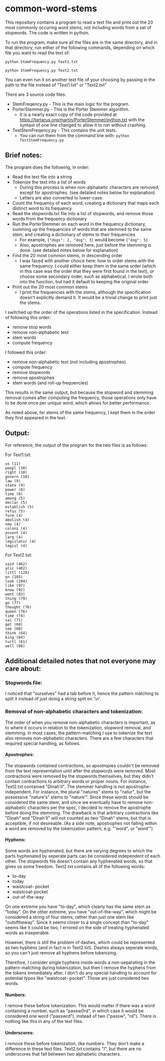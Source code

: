 # common-word-stems

This repository contains a program to read a text file and print out the 20 most commonly occuring word stems, not including words from a set of stopwords.
The code is written in python.

To run the program, make sure all the files are in the same directory, and in that directory, run either of the following commands, depending on which file you want to read the text of:

`python StemFrequency.py Text1.txt`

`python StemFrequency.py Text2.txt`

You can even run it on another text file of your choosing by passing in the path to the file instead of "Text1.txt" or "Text2.txt"

There are 3 source code files:
* StemFreqency.py - This is the main logic for the program.
* PorterStemmer.py - This is the Porter Stemmer algorithm.
  * It is a nearly exact copy of the code provided at https://tartarus.org/martin/PorterStemmer/python.txt with the syntaxt of one line changed to allow it to run without crashing.
* TestStemFreqency.py - This contains the unit tests.
  * You can run them from the command line with: `python TestStemFrequency.py`

## Brief notes:
The program does the following, in order:
* Read the text file into a string
* Tokenize the text into a list of words
  * During this process is when non-alphabetic characters are removed, except for apostrophes. (see detailed notes below for explanation)
  * Letters are also converted to lower-case.
* Count the frequency of each word, creating a dictionary that maps each distinct word to its frequency
* Read the stopwords.txt file into a list of stopwords, and remove those words from the frequency dictionary
* Run the PorterStemmer on each word in the frequency dictionary, summing up the frequencies of words that are stemmed to the same stem, and creating a dictionary of stems to their frequencies
  * For example, `{"dogs": 2, "dog": 3}` would become `{"dog": 5}`
  * Also, apostrophes are removed here, just before the stemming is done. (see detailed notes below for explanation)
* Find the 20 most common stems, in descending order
  * I was faced with another choice here: how to order stems with the same frequency. I could either keep them in the same order (which in this case was the order that they were first found in the text), or choose some secondary order, such as alphabetical. I wrote both into the function, but had it default to keeping the original order.
* Print out the 20 most common stems
  * I print the frequencies with the stems, although the specification doesn't explicitly demand it. It would be a trivial change to print just the stems.

I switched up the order of the operations listed in the specification. Instead of following this order:
* remove stop words
* remove non-alphabetic text
* stem words
* compute frequency

I followed this order:
* remove non-alphabetic text (not including apostrophes)
* compute frequency
* remove stopwords
* remove apostrophes
* stem words (and roll-up frequencies)

This results in the same output, but because the stopword and stemming removal comes after computing the frequency, those operations only have to be done once per unique word, which allows for better performance.

As noted above, for stems of the same frequency, I kept them in the order they first appeared in the text.

## Output:
For reference, the output of the program for the two files is as follows:

For Text1.txt:
```
us (11)
peopl (10)
right (10)
govern (10)
law (9)
state (9)
power (8)
time (6)
among (5)
declar (5)
establish (5)
refus (5)
form (4)
abolish (4)
new (4)
coloni (4)
assent (4)
larg (4)
legislatur (4)
legisl (4)
```

For Text2.txt:
```
said (462)
alic (402)
littl (128)
on (105)
look (104)
like (97)
know (92)
went (83)
thing (79)
go (77)
thought (76)
queen (76)
time (74)
sai (71)
get (68)
see (68)
think (64)
king (64)
turtl (61)
well (60)
```

## Additional detailed notes that not everyone may care about:
### Stopwords file:
I noticed that "ourselves" had a tab before it, hence the pattern matching to split it instead of just doing a string split on '\n'.

### Removal of non-alphabetic characters and tokenization:
The order of when you remove non-alphabetic characters is important, as to where it occurs in relation to the tokenization, stopword removal, and stemming.
In most cases, the pattern-matching I use to tokenize the text also removes non-alphabetic characters. There are a few characters that required special handling, as follows.

#### Apostrophes:
The stopwords contained contractions, so apostropies couldn't be removed from the text representation until after the stopwords were removed. Most contractions were removed by the stopwords themselves, but they didn't contain contractions to arbitrary words or proper nouns. For instance, Text2.txt contained "Dinah'll". The stemmer handling is not apostrophe-independent. For instance, the plural "natures" stems to "natur", but the possessive "nature's" stems to "nature'". Since these words should be considered the same stem, and since we eventually have to remove non-alphabetic characters per the spec, I decided to remove the apostrophe before doing the stemming. The drawback is that arbitrary contractions like "Dinah" and "Dinah'll" will not counted as two "Dinah" stems, but that is acceptible, if not desireable. (As a side note, apostrophes not falling within a word are removed by the tokenization pattern, e.g. "\'word", or "word\'")

#### Hyphens:
Some words are hyphenated, but there are varying degrees to which the parts hyphenated by seperate parts can be considered independent of each other. The stopwords file doesn't contain any hyphenated words, so that gives us some freedom. Text2.txt contains all of the following words:
* to-day
* today
* waistcoat- pocket
* waistcoat-pocket
* out-of-the-way

On one extreme you have "to-day", which clearly has the same stem as "today". On the other extreme, you have "out-of-the-way", which might be considered a string of four stems, rather than just one stem like "outoftheway". Since it seems closer to a single concept than "to-day" seems like it could be two, I errored on the side of treating hyphenated words as inseperable.

However, there is still the problem of dashes, which could be represented as two hyphens (and in fact is in Text2.txt). Dashes always seperate words, so you can't just remove all hyphens before tokenizing.

Therefore, I consider single hyphens inside words a non-separating in the pattern-matching during tokenization, but then I remove the hyphens from the tokens immediately after.
I don't do any special handling to account for potential typos like "waistcoat- pocket". Those are just considered two words.

#### Numbers:
I remove these before tokenization. This would matter if there was a word containing a number, such as "passw0rd", in which case it would be considered one word ("passwrd"), instead of two ("passw", "rd"). There is nothing like this in any of the text files.

#### Underscores:
I remove these before tokenization, like numbers. They don't make a difference in these text files. Text2.txt contains "_I_", but there are no underscores that fall between two alphabetic characters.
